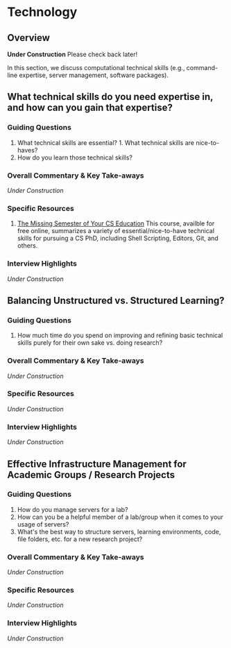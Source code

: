 # Technology
## Overview
**Under Construction** Please check back later!

In this section, we discuss computational technical skills (e.g., command-line expertise, server management,
software packages).

## What technical skills do you need expertise in, and how can you gain that expertise?
### Guiding Questions
  1. What technical skills are essential?
    1. What technical skills are nice-to-haves?
  2. How do you learn those technical skills?

### Overall Commentary \& Key Take-aways
*Under Construction*

### Specific Resources
1. [The Missing Semester of Your CS Education](https://missing.csail.mit.edu/)
   This course, availble for free online, summarizes a variety of essential/nice-to-have technical skills for
   pursuing a CS PhD, including Shell Scripting, Editors, Git, and others.

### Interview Highlights
*Under Construction*

## Balancing Unstructured vs. Structured Learning?
### Guiding Questions
  1. How much time do you spend on improving and refining basic technical skills purely for their own sake vs.
     doing research?

### Overall Commentary \& Key Take-aways
*Under Construction*

### Specific Resources
*Under Construction*

### Interview Highlights
*Under Construction*

## Effective Infrastructure Management for Academic Groups / Research Projects
### Guiding Questions
  1. How do you manage servers for a lab?
  2. How can you be a helpful member of a lab/group when it comes to your usage of servers?
  3. What's the best way to structure servers, learning environments, code, file folders, etc. for a new
     research project?

### Overall Commentary \& Key Take-aways
*Under Construction*

### Specific Resources
*Under Construction*

### Interview Highlights
*Under Construction*
